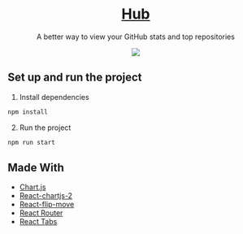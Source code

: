 <p align="center">
  <a href="https://spencercoleman.github.io/hub/">
    <h1 align="center">Hub</h1>
  </a>
</p> 
<p align="center">
  A better way to view your GitHub stats and top repositories
</p>
<p align="center">
  <img src="https://user-images.githubusercontent.com/84942739/178912405-44c12e94-4105-42d8-b047-3eee7bde41b2.png" />
</p>

## Set up and run the project 

1. Install dependencies
```bash
npm install
```

2. Run the project
```bash
npm run start
```

## Made With
- [Chart.js](https://www.chartjs.org/)
- [React-chartjs-2](https://www.npmjs.com/package/react-chartjs-2)
- [React-flip-move](https://www.npmjs.com/package/react-flip-move)
- [React Router](https://reactrouter.com/)
- [React Tabs](https://www.npmjs.com/package/react-tabs)
